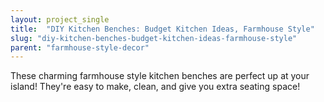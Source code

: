 ```yaml
---
layout: project_single
title:  "DIY Kitchen Benches: Budget Kitchen Ideas, Farmhouse Style"
slug: "diy-kitchen-benches-budget-kitchen-ideas-farmhouse-style"
parent: "farmhouse-style-decor"
---
```

These charming farmhouse style kitchen benches are perfect up at your island! They're easy to make, clean, and give you extra seating space!